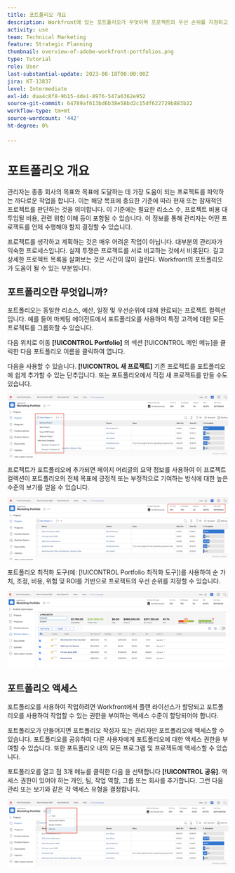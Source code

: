 ```yaml
---
title: 포트폴리오 개요
description: Workfront에 있는 포트폴리오가 무엇이며 프로젝트의 우선 순위를 지정하고 프로젝트를 서로 비교하는 데 어떻게 도움이 되는지 알아봅니다.
activity: use
team: Technical Marketing
feature: Strategic Planning
thumbnail: overview-of-adobe-workfront-portfolios.png
type: Tutorial
role: User
last-substantial-update: 2023-08-18T00:00:00Z
jira: KT-13837
level: Intermediate
exl-id: daa4c8f8-9b15-4de1-8976-547a6362e952
source-git-commit: 64789af613bd6b38e58bd2c15df622729b883b22
workflow-type: tm+mt
source-wordcount: '442'
ht-degree: 0%

---
```


# 포트폴리오 개요

관리자는 종종 회사의 목표와 목표에 도달하는 데 가장 도움이 되는 프로젝트를 파악하는 까다로운 작업을 합니다. 이는 해당 목표에 중요한 기준에 따라 현재 또는 잠재적인 프로젝트를 판단하는 것을 의미합니다. 이 기준에는 필요한 리소스 수, 프로젝트 비용 대 투입될 비용, 관련 위험 이해 등이 포함될 수 있습니다. 이 정보를 통해 관리자는 어떤 프로젝트를 언제 수행해야 할지 결정할 수 있습니다.

프로젝트를 생각하고 계획하는 것은 매우 어려운 작업이 아닙니다. 대부분의 관리자가 익숙한 프로세스입니다. 실제 투쟁은 프로젝트를 서로 비교하는 것에서 비롯된다. 길고 상세한 프로젝트 목록을 살펴보는 것은 시간이 많이 걸린다. Workfront의 포트폴리오가 도움이 될 수 있는 부분입니다.

## 포트폴리오란 무엇입니까?

포트폴리오는 동일한 리소스, 예산, 일정 및 우선순위에 대해 완료되는 프로젝트 컬렉션입니다. 예를 들어 마케팅 에이전트에서 포트폴리오를 사용하여 특정 고객에 대한 모든 프로젝트를 그룹화할 수 있습니다.

다음 위치로 이동 **[!UICONTROL Portfolio]** 의 섹션 [!UICONTROL 메인 메뉴]을 클릭한 다음 포트폴리오 이름을 클릭하여 엽니다.

다음을 사용할 수 있습니다. **[!UICONTROL 새 프로젝트]** 기존 프로젝트를 포트폴리오에 쉽게 추가할 수 있는 단추입니다. 또는 포트폴리오에서 직접 새 프로젝트를 만들 수도 있습니다.

![다음에 대한 드롭다운 메뉴 이미지 [!UICONTROL 새 프로젝트] 단추](assets/01-portfolio-management3.png)

프로젝트가 포트폴리오에 추가되면 페이지 머리글의 요약 정보를 사용하여 이 프로젝트 컬렉션이 포트폴리오의 전체 목표에 긍정적 또는 부정적으로 기여하는 방식에 대한 높은 수준의 보기를 얻을 수 있습니다.

![페이지 헤더에 있는 포트폴리오의 요약 정보 이미지](assets/02-portfolio-management1.png)

포트폴리오 최적화 도구(예: [!UICONTROL Portfolio 최적화 도구])를 사용하여 순 가치, 조정, 비용, 위험 및 ROI를 기반으로 프로젝트의 우선 순위를 지정할 수 있습니다.

![포트폴리오에서 프로젝트 우선 순위 지정 이미지](assets/03-portfolio-management2.png)

## 포트폴리오 액세스

포트폴리오를 사용하여 작업하려면 Workfront에서 플랜 라이선스가 할당되고 포트폴리오를 사용하여 작업할 수 있는 권한을 부여하는 액세스 수준이 할당되어야 합니다.

포트폴리오가 만들어지면 포트폴리오 작성자 또는 관리자만 포트폴리오에 액세스할 수 있습니다. 포트폴리오를 공유하여 다른 사용자에게 포트폴리오에 대한 액세스 권한을 부여할 수 있습니다. 또한 포트폴리오 내의 모든 프로그램 및 프로젝트에 액세스할 수 있습니다.

포트폴리오를 열고 점 3개 메뉴를 클릭한 다음 을 선택합니다 **[!UICONTROL 공유]**. 액세스 권한이 있어야 하는 개인, 팀, 작업 역할, 그룹 또는 회사를 추가합니다. 그런 다음 관리 또는 보기와 같은 각 액세스 유형을 결정합니다.

![의 이미지 [!UICONTROL 공유] 의 옵션 [!DNL Workfront] 포트폴리오](assets/04-portfolio-management11.png)

<!--
Pro-tips graphic
If a user can't access a specific portfolio, make sure it's shared with them. The Workfront access level determines that a user can access portfolios in general, but sharing makes sure they can see specific portfolios. 
-->

<!--
Learn more graphic and links to documentation articles
* Portfolio overview   
* Create a portfolio 
* Create and manage portfolios 
* Navigate within a portfolio 
* Share a portfolio   
-->
